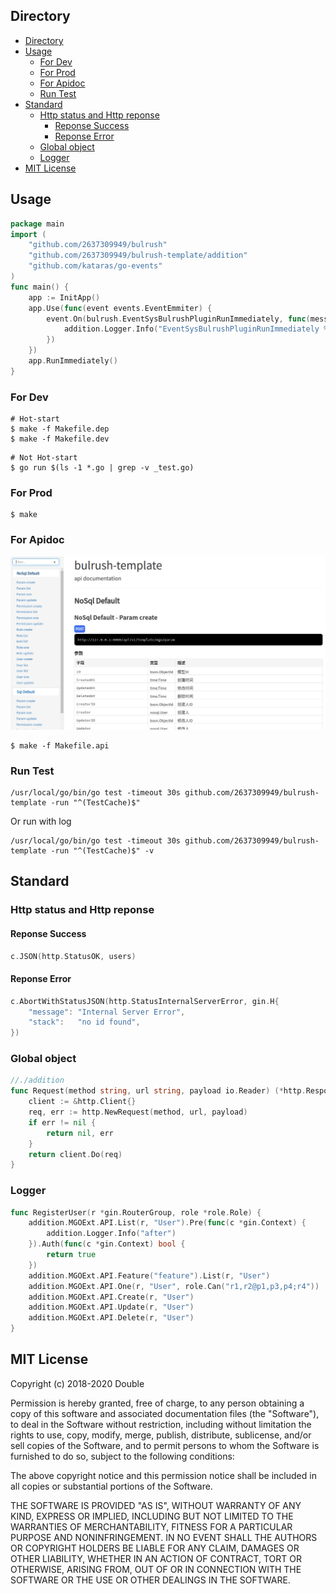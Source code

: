 ## Directory
<!-- TOC -->

- [Directory](#directory)
- [Usage](#usage)
    - [For Dev](#for-dev)
    - [For Prod](#for-prod)
    - [For Apidoc](#for-apidoc)
    - [Run Test](#run-test)
- [Standard](#standard)
    - [Http status and Http reponse](#http-status-and-http-reponse)
        - [Reponse Success](#reponse-success)
        - [Reponse Error](#reponse-error)
    - [Global object](#global-object)
    - [Logger](#logger)
- [MIT License](#mit-license)

<!-- /TOC -->
## Usage
```go
package main
import (
	"github.com/2637309949/bulrush"
	"github.com/2637309949/bulrush-template/addition"
	"github.com/kataras/go-events"
)
func main() {
	app := InitApp()
	app.Use(func(event events.EventEmmiter) {
		event.On(bulrush.EventSysBulrushPluginRunImmediately, func(message ...interface{}) {
			addition.Logger.Info("EventSysBulrushPluginRunImmediately %v", message)
		})
	})
	app.RunImmediately()
}
```

### For Dev
```shell
# Hot-start 
$ make -f Makefile.dep
$ make -f Makefile.dev
```

```shell
# Not Hot-start 
$ go run $(ls -1 *.go | grep -v _test.go)
```

### For Prod
```shell
$ make
```

### For Apidoc
![Bulrush flash](./assets/apidoc.png)

```shell
$ make -f Makefile.api
```

### Run Test
```shell
/usr/local/go/bin/go test -timeout 30s github.com/2637309949/bulrush-template -run "^(TestCache)$"
```
Or run with log
```shell
/usr/local/go/bin/go test -timeout 30s github.com/2637309949/bulrush-template -run "^(TestCache)$" -v
```

##  Standard
### Http status and Http reponse
#### Reponse Success
```go
c.JSON(http.StatusOK, users)
```

#### Reponse Error
```go
c.AbortWithStatusJSON(http.StatusInternalServerError, gin.H{
	"message": "Internal Server Error",
	"stack":   "no id found",
})
```

### Global object
```go
//./addition
func Request(method string, url string, payload io.Reader) (*http.Response, error) {
	client := &http.Client{}
	req, err := http.NewRequest(method, url, payload)
	if err != nil {
		return nil, err
	}
	return client.Do(req)
}
```

### Logger
```go
func RegisterUser(r *gin.RouterGroup, role *role.Role) {
	addition.MGOExt.API.List(r, "User").Pre(func(c *gin.Context) {
		addition.Logger.Info("after")
	}).Auth(func(c *gin.Context) bool {
		return true
	})
	addition.MGOExt.API.Feature("feature").List(r, "User")
	addition.MGOExt.API.One(r, "User", role.Can("r1,r2@p1,p3,p4;r4"))
	addition.MGOExt.API.Create(r, "User")
	addition.MGOExt.API.Update(r, "User")
	addition.MGOExt.API.Delete(r, "User")
}
```

## MIT License

Copyright (c) 2018-2020 Double

Permission is hereby granted, free of charge, to any person obtaining a copy
of this software and associated documentation files (the "Software"), to deal
in the Software without restriction, including without limitation the rights
to use, copy, modify, merge, publish, distribute, sublicense, and/or sell
copies of the Software, and to permit persons to whom the Software is
furnished to do so, subject to the following conditions:

The above copyright notice and this permission notice shall be included in all
copies or substantial portions of the Software.

THE SOFTWARE IS PROVIDED "AS IS", WITHOUT WARRANTY OF ANY KIND, EXPRESS OR
IMPLIED, INCLUDING BUT NOT LIMITED TO THE WARRANTIES OF MERCHANTABILITY,
FITNESS FOR A PARTICULAR PURPOSE AND NONINFRINGEMENT. IN NO EVENT SHALL THE
AUTHORS OR COPYRIGHT HOLDERS BE LIABLE FOR ANY CLAIM, DAMAGES OR OTHER
LIABILITY, WHETHER IN AN ACTION OF CONTRACT, TORT OR OTHERWISE, ARISING FROM,
OUT OF OR IN CONNECTION WITH THE SOFTWARE OR THE USE OR OTHER DEALINGS IN THE
SOFTWARE.